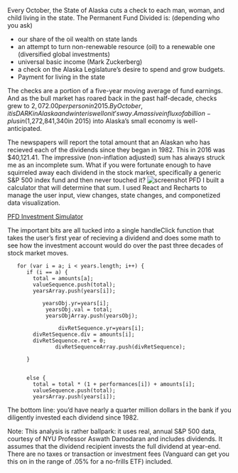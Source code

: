 
Every October, the State of Alaska cuts a check to each man, woman, and child living in the state. The Permanent Fund Divided is: (depending who you ask)

  * our share of the oil wealth on state lands
  * an attempt to turn non-renewable resource (oil) to a renewable one (diversified global investments)
  * universal basic income (Mark Zuckerberg)
  * a check on the Alaska Legislature’s desire to spend and grow budgets.
  * Payment for living in the state

The checks are a portion of a five-year moving average of fund earnings. And as the bull market has roared back in the past half-decade, checks grew to $2,072.00 per person in 2015. By October, it is DARK in Alaska and winter is well on it’s way. A massive influx of a billion-plus in ($1,272,841,340in 2015) into Alaska’s small economy is well-anticipated.

The newspapers will report the total amount that an Alaskan who has recieved each of the dividends since they began in 1982. This in 2016 was $40,121.41. The impressive (non-inflation adjusted) sum has always struck me as an incomplete sum. What if you were fortunate enough to have squirreled away each dividend in the stock market, specifically a generic S&P 500 index fund and then never touched it?
![screenshot PFD](https://benmatheson.github.io/images/pfd1.png)
I built a calculator that will determine that sum. I used React and Recharts to manage the user input, view changes, state changes, and componetized data visualization.

[PFD Investment Simulator](https://benmatheson.github.io/PFD_invest_simulation/)

The important bits are all tucked into a single handleClick function that takes the user’s first year of recieving a dividend and does some math to see how the investment account would do over the past three decades of stock market moves.

```
   for (var i = a; i < years.length; i++) {
      if (i == a) {
        total = amounts[a];
        valueSequence.push(total);
        yearsArray.push(years[i]);
        
           yearsObj.yr=years[i];
			yearsObj.val = total;
			yearsObjArray.push(yearsObj);
        
                divRetSequence.yr=years[i];
        divRetSequence.div = amounts[i];
        divRetSequence.ret = 0;
               divRetSequenceArray.push(divRetSequence);
        
      } 
      
      
      else {
        total = total * (1 + performances[i]) + amounts[i];
        valueSequence.push(total);
        yearsArray.push(years[i]);
```
	
	
The bottom line: you’d have nearly a quarter million dollars in the bank if you diligently invested each dividend since 1982.

Note: This analysis is rather ballpark: it uses real, annual S&P 500 data, courtesy of NYU Professor Aswath Damodaran and includes dividends. It assumes that the dividend recipient invests the full dividend at year-end. There are no taxes or transaction or investment fees (Vanguard can get you this on in the range of .05% for a no-frills ETF) included.

